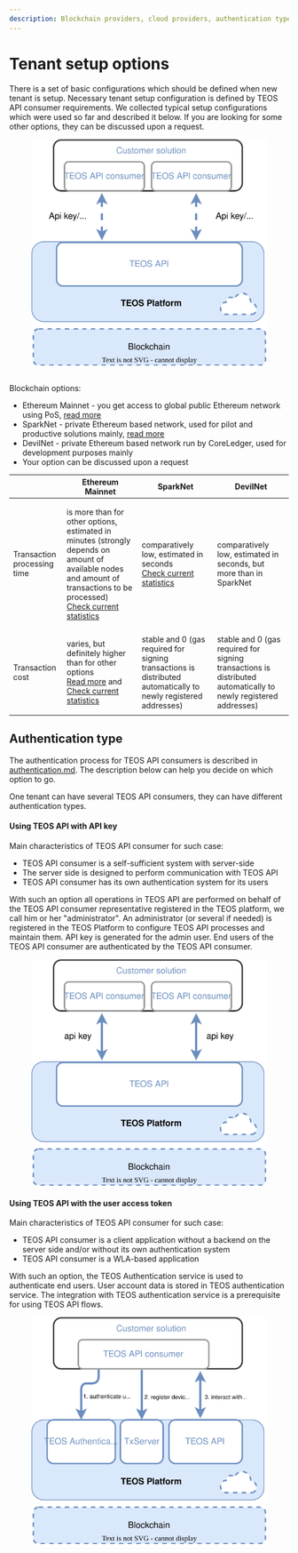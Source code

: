 ```yaml
---
description: Blockchain providers, cloud providers, authentication types typical cases
---
```


# Tenant setup options

There is a set of basic configurations which should be defined when new tenant is setup. Necessary tenant setup configuration is defined by TEOS API consumer requirements. We collected typical setup configurations which were used so far and described it below. If you are looking for some other options, they can be discussed upon a request.

<figure><img src="../../.gitbook/assets/Data layers-Page-2.drawio.svg" alt=""><figcaption></figcaption></figure>



##

##

Blockchain options:

* Ethereum Mainnet - you get access to global public Ethereum network using PoS, [read more](https://ethereum.org/en/enterprise/#private-vs-public)
* SparkNet - private Ethereum based network, used for pilot and productive solutions mainly, [read more](https://sparknet.online/)
* DevilNet - private Ethereum based network run by CoreLedger, used for development purposes mainly
* Your option can be discussed upon a request

|                             | Ethereum Mainnet                                                                                                                                                                                                       | SparkNet                                                                                                                           | DevilNet                                                                                                        |
| --------------------------- | ---------------------------------------------------------------------------------------------------------------------------------------------------------------------------------------------------------------------- | ---------------------------------------------------------------------------------------------------------------------------------- | --------------------------------------------------------------------------------------------------------------- |
| Transaction processing time | <p>is more than for other options, estimated in minutes (strongly depends on amount of available nodes and amount of transactions to be processed)<br><a href="https://etherscan.io/">Check current statistics</a></p> | <p>comparatively low, estimated in seconds<br><a href="https://netstats-sparknet.coreledger.net/">Check current statistics</a></p> | comparatively low, estimated in seconds, but more than in SparkNet                                              |
| Transaction cost            | <p>varies, but definitely higher than for other options<br><a href="https://ethereum.org/en/developers/docs/gas/">Read more</a> and<br><a href="https://etherscan.io/">Check current statistics</a></p>                | stable and 0 (gas required for signing transactions is distributed automatically to newly registered addresses)                    | stable and 0 (gas required for signing transactions is distributed automatically to newly registered addresses) |

## Authentication type

The authentication process for TEOS API consumers is described in [authentication.md](../authentication.md "mention"). The description below can help you decide on which option to go.

One tenant can have several TEOS API consumers, they can have different authentication types.

#### Using TEOS API with API key

Main characteristics of TEOS API consumer for such case:

* TEOS API consumer is a self-sufficient system with server-side
* The server side is designed to perform communication with TEOS API
* TEOS API consumer has its own authentication system for its users

With such an option all operations in TEOS API are performed on behalf of the TEOS API consumer representative registered in the TEOS platform, we call him or her "administrator". An administrator (or several if needed) is registered in the TEOS Platform to configure TEOS API processes and maintain them. API key is generated for the admin user. End users of the TEOS API consumer are authenticated by the TEOS API consumer.

<figure><img src="../../.gitbook/assets/Data layers-Option with api key.drawio.svg" alt=""><figcaption></figcaption></figure>

#### Using TEOS API with the user access token

Main characteristics of TEOS API consumer for such case:

* TEOS API consumer is a client application without a backend on the server side and/or without its own authentication system
* TEOS API consumer is a WLA-based application

With such an option, the TEOS Authentication service is used to authenticate end users. User account data is stored in TEOS authentication service. The integration with TEOS authentication service is a prerequisite for using TEOS API flows.

<figure><img src="../../.gitbook/assets/Data layers-Copy of Page-2.drawio.svg" alt=""><figcaption></figcaption></figure>
